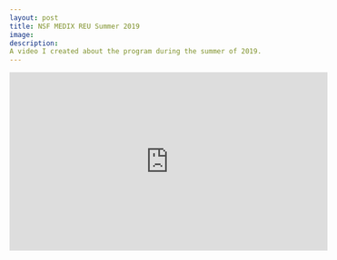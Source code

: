 ```yaml
---
layout: post
title: NSF MEDIX REU Summer 2019
image: 
description:
A video I created about the program during the summer of 2019.
---
```

<!-- split -->
 <iframe width="560" height="315" src="https://www.youtube.com/embed/TOQmQHNpz74" frameborder="0" allow="accelerometer; autoplay; encrypted-media; gyroscope; picture-in-picture" allowfullscreen></iframe>



  
